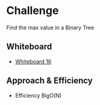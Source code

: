 # Challenge

Find the max value in a Binary Tree

## Whiteboard

- [Whiteboard 16](challenge-16.png)

## Approach & Efficiency

- Efficiency BigO(N)
